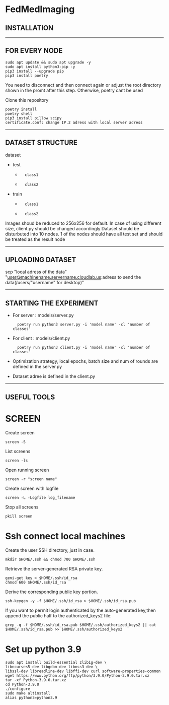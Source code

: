 # FedMedImaging


## INSTALLATION 
-----------------------------------
FOR EVERY NODE
-----------------------------------
	sudo apt update && sudo apt upgrade -y
	sudo apt install python3-pip -y
	pip3 install --upgrade pip
	pip3 install poetry
You need to disconnect and then connect again or adjust the root directory shown in the promt after this step. Otherwise, poetry cant be used

Clone this repository

 	poetry install
	poetry shell
	pip3 install pillow scipy
	certificate.conf: change IP.2 adress with local server adress

-----------------------------------
DATASET STRUCTURE
-----------------------------------
dataset
-  	test
	-		class1
	-		class2
-	train
	-		class1
	-		class2

Images shoud be reduced to 256x256 for default. In case of using different size, client.py should be changed accordingly
Dataset should be disturbuted into 10 nodes. 1 of the nodes should have all test set and should be treated as the result node

-----------------------------------
UPLOADING DATASET
-----------------------------------

scp "local adress of the data" "user@machinename.servername.cloudlab.us:adress to send the data(/users/"username" for desktop)"

-----------------------------------
STARTING THE EXPERIMENT
-----------------------------------
- For server : models/server.py
		
		poetry run python3 server.py -i 'model name' -cl 'number of classes'
- For client : models/client.py

		poetry run python3 client.py -i 'model name' -cl 'number of classes'
- Optimization strategy, local epochs, batch size and num of rounds are defined in the server.py
- Dataset adree is defined in the client.py

-----------------------------------
USEFUL TOOLS
-----------------------------------
# SCREEN

Create screen
	
	screen -S 
List screens	

	screen -ls 
Open running screen

	screen -r "screen name" 
Create screen with logfile
 
	screen -L -Logfile log_filename 
Stop all screens	
	
	pkill screen  

# Ssh connect local machines


 Create the user SSH directory, just in case.
 
 	mkdir $HOME/.ssh && chmod 700 $HOME/.ssh

Retrieve the server-generated RSA private key.

 	geni-get key > $HOME/.ssh/id_rsa
	chmod 600 $HOME/.ssh/id_rsa

Derive the corresponding public key portion.
	
  	ssh-keygen -y -f $HOME/.ssh/id_rsa > $HOME/.ssh/id_rsa.pub

If you want to permit login authenticated by the auto-generated key,then append the public half to the authorized_keys2 file:

	grep -q -f $HOME/.ssh/id_rsa.pub $HOME/.ssh/authorized_keys2 || cat $HOME/.ssh/id_rsa.pub >> $HOME/.ssh/authorized_keys2

# Set up python 3.9


	sudo apt install build-essential zlib1g-dev \
	libncurses5-dev libgdbm-dev libnss3-dev \
	libssl-dev libreadline-dev libffi-dev curl software-properties-common
	wget https://www.python.org/ftp/python/3.9.0/Python-3.9.0.tar.xz
	tar -xf Python-3.9.0.tar.xz
	cd Python-3.9.0
	./configure
	sudo make altinstall
	alias python3=python3.9



